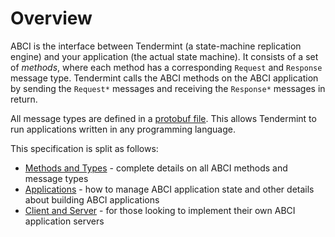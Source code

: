 # Overview

ABCI is the interface between Tendermint (a state-machine replication engine)
and your application (the actual state machine). It consists of a set of
_methods_, where each method has a corresponding `Request` and `Response`
message type. Tendermint calls the ABCI methods on the ABCI application by sending the `Request*`
messages and receiving the `Response*` messages in return.

All message types are defined in a [protobuf file](https://github.com/christianxiao/tendermint/blob/master/abci/types/types.proto).
This allows Tendermint to run applications written in any programming language.

This specification is split as follows:

- [Methods and Types](./abci.md) - complete details on all ABCI methods and
  message types
- [Applications](./apps.md) - how to manage ABCI application state and other
  details about building ABCI applications
- [Client and Server](./client-server.md) - for those looking to implement their
  own ABCI application servers
